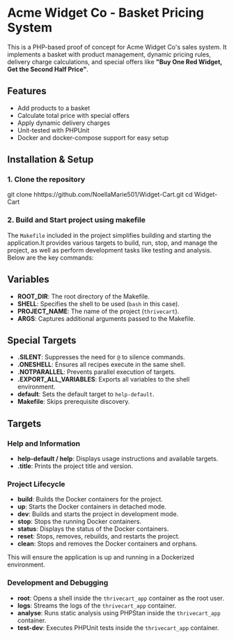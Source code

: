 # Acme Widget Co - Basket Pricing System

This is a PHP-based proof of concept for Acme Widget Co's sales system. It implements a basket with product management, dynamic pricing rules, delivery charge calculations, and special offers like **"Buy One Red Widget, Get the Second Half Price"**.

## Features
- Add products to a basket
- Calculate total price with special offers
- Apply dynamic delivery charges
- Unit-tested with PHPUnit
- Docker and docker-compose support for easy setup



## Installation & Setup

### 1. Clone the repository

git clone hhttps://github.com/NoellaMarie501/Widget-Cart.git
cd Widget-Cart

### 2. Build and Start project using makefile

The `Makefile` included in the project simplifies building and starting the application.It provides various targets to build, run, stop, and manage the project, as well as perform development tasks like testing and analysis. Below are the key commands:


## Variables

- **ROOT_DIR**: The root directory of the Makefile.
- **SHELL**: Specifies the shell to be used (`bash` in this case).
- **PROJECT_NAME**: The name of the project (`thrivecart`).
- **ARGS**: Captures additional arguments passed to the Makefile.

## Special Targets

- **.SILENT**: Suppresses the need for `@` to silence commands.
- **.ONESHELL**: Ensures all recipes execute in the same shell.
- **.NOTPARALLEL**: Prevents parallel execution of targets.
- **.EXPORT_ALL_VARIABLES**: Exports all variables to the shell environment.
- **default**: Sets the default target to `help-default`.
- **Makefile**: Skips prerequisite discovery.

## Targets

### Help and Information
- **help-default / help**: Displays usage instructions and available targets.
- **.title**: Prints the project title and version.

### Project Lifecycle
- **build**: Builds the Docker containers for the project.
- **up**: Starts the Docker containers in detached mode.
- **dev**: Builds and starts the project in development mode.
- **stop**: Stops the running Docker containers.
- **status**: Displays the status of the Docker containers.
- **reset**: Stops, removes, rebuilds, and restarts the project.
- **clean**: Stops and removes the Docker containers and orphans.

This will ensure the application is up and running in a Dockerized environment.


### Development and Debugging
- **root**: Opens a shell inside the `thrivecart_app` container as the root user.
- **logs**: Streams the logs of the `thrivecart_app` container.
- **analyse**: Runs static analysis using PHPStan inside the `thrivecart_app` container.
- **test-dev**: Executes PHPUnit tests inside the `thrivecart_app` container.


